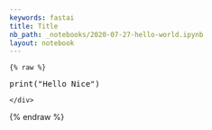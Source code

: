 ```yaml
---
keywords: fastai
title: Title
nb_path: _notebooks/2020-07-27-hello-world.ipynb
layout: notebook
---
```


<!--
#################################################
### THIS FILE WAS AUTOGENERATED! DO NOT EDIT! ###
#################################################
# file to edit: _notebooks/2020-07-27-hello-world.ipynb
-->

<div class="container" id="notebook-container">
        
    {% raw %}
    
<div class="cell border-box-sizing code_cell rendered">
<div class="input">

<div class="inner_cell">
    <div class="input_area">
<div class=" highlight hl-python"><pre><span></span><span class="nb">print</span><span class="p">(</span><span class="s2">&quot;Hello Nice&quot;</span><span class="p">)</span>
</pre></div>

    </div>
</div>
</div>

</div>
    {% endraw %}

</div>
 

